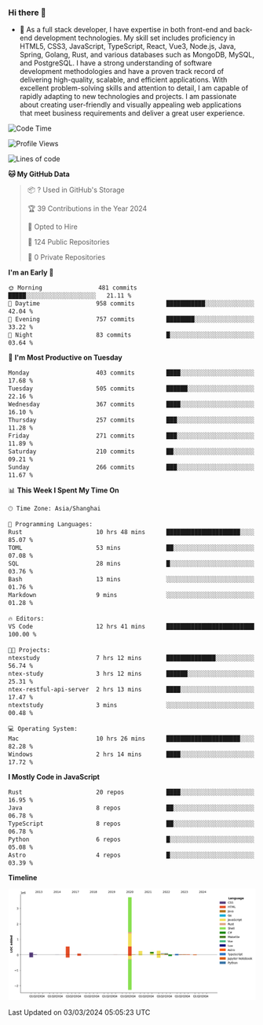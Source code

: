 ### Hi there 👋

- 🌱 As a full stack developer, I have expertise in both front-end and back-end development technologies. My skill set includes proficiency in HTML5, CSS3, JavaScript, TypeScript, React, Vue3, Node.js, Java, Spring, Golang, Rust, and various databases such as MongoDB, MySQL, and PostgreSQL. I have a strong understanding of software development methodologies and have a proven track record of delivering high-quality, scalable, and efficient applications. With excellent problem-solving skills and attention to detail, I am capable of rapidly adapting to new technologies and projects. I am passionate about creating user-friendly and visually appealing web applications that meet business requirements and deliver a great user experience.

<!--START_SECTION:waka-->
![Code Time](http://img.shields.io/badge/Code%20Time-1%2C194%20hrs%2026%20mins-blue)

![Profile Views](http://img.shields.io/badge/Profile%20Views-0-blue)

![Lines of code](https://img.shields.io/badge/From%20Hello%20World%20I%27ve%20Written-5.6%20million%20lines%20of%20code-blue)

**🐱 My GitHub Data** 

> 📦 ? Used in GitHub's Storage 
 > 
> 🏆 39 Contributions in the Year 2024
 > 
> 💼 Opted to Hire
 > 
> 📜 124 Public Repositories 
 > 
> 🔑 0 Private Repositories 
 > 
**I'm an Early 🐤** 

```text
🌞 Morning                481 commits         █████░░░░░░░░░░░░░░░░░░░░   21.11 % 
🌆 Daytime                958 commits         ███████████░░░░░░░░░░░░░░   42.04 % 
🌃 Evening                757 commits         ████████░░░░░░░░░░░░░░░░░   33.22 % 
🌙 Night                  83 commits          █░░░░░░░░░░░░░░░░░░░░░░░░   03.64 % 
```
📅 **I'm Most Productive on Tuesday** 

```text
Monday                   403 commits         ████░░░░░░░░░░░░░░░░░░░░░   17.68 % 
Tuesday                  505 commits         ██████░░░░░░░░░░░░░░░░░░░   22.16 % 
Wednesday                367 commits         ████░░░░░░░░░░░░░░░░░░░░░   16.10 % 
Thursday                 257 commits         ███░░░░░░░░░░░░░░░░░░░░░░   11.28 % 
Friday                   271 commits         ███░░░░░░░░░░░░░░░░░░░░░░   11.89 % 
Saturday                 210 commits         ██░░░░░░░░░░░░░░░░░░░░░░░   09.21 % 
Sunday                   266 commits         ███░░░░░░░░░░░░░░░░░░░░░░   11.67 % 
```


📊 **This Week I Spent My Time On** 

```text
🕑︎ Time Zone: Asia/Shanghai

💬 Programming Languages: 
Rust                     10 hrs 48 mins      █████████████████████░░░░   85.07 % 
TOML                     53 mins             ██░░░░░░░░░░░░░░░░░░░░░░░   07.08 % 
SQL                      28 mins             █░░░░░░░░░░░░░░░░░░░░░░░░   03.76 % 
Bash                     13 mins             ░░░░░░░░░░░░░░░░░░░░░░░░░   01.76 % 
Markdown                 9 mins              ░░░░░░░░░░░░░░░░░░░░░░░░░   01.28 % 

🔥 Editors: 
VS Code                  12 hrs 41 mins      █████████████████████████   100.00 % 

🐱‍💻 Projects: 
ntexstudy                7 hrs 12 mins       ██████████████░░░░░░░░░░░   56.74 % 
ntex-study               3 hrs 12 mins       ██████░░░░░░░░░░░░░░░░░░░   25.31 % 
ntex-restful-api-server  2 hrs 13 mins       ████░░░░░░░░░░░░░░░░░░░░░   17.47 % 
ntextstudy               3 mins              ░░░░░░░░░░░░░░░░░░░░░░░░░   00.48 % 

💻 Operating System: 
Mac                      10 hrs 26 mins      █████████████████████░░░░   82.28 % 
Windows                  2 hrs 14 mins       ████░░░░░░░░░░░░░░░░░░░░░   17.72 % 
```

**I Mostly Code in JavaScript** 

```text
Rust                     20 repos            ████░░░░░░░░░░░░░░░░░░░░░   16.95 % 
Java                     8 repos             ██░░░░░░░░░░░░░░░░░░░░░░░   06.78 % 
TypeScript               8 repos             ██░░░░░░░░░░░░░░░░░░░░░░░   06.78 % 
Python                   6 repos             █░░░░░░░░░░░░░░░░░░░░░░░░   05.08 % 
Astro                    4 repos             █░░░░░░░░░░░░░░░░░░░░░░░░   03.39 % 
```



**Timeline**

![Lines of Code chart](https://raw.githubusercontent.com/elton/elton/main/assets/bar_graph.png)


 Last Updated on 03/03/2024 05:05:23 UTC
<!--END_SECTION:waka-->

<!--
**elton/elton** is a ✨ _special_ ✨ repository because its `README.md` (this file) appears on your GitHub profile.

Here are some ideas to get you started:

- 🔭 I’m currently working on ...
- 🌱 I’m currently learning ...
- 👯 I’m looking to collaborate on ...
- 🤔 I’m looking for help with ...
- 💬 Ask me about ...
- 📫 How to reach me: ...
- 😄 Pronouns: ...
- ⚡ Fun fact: ...
-->
